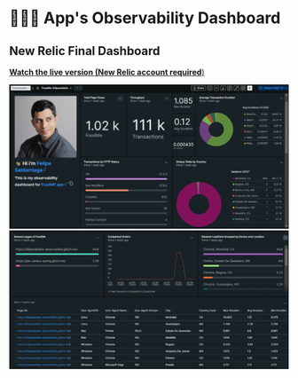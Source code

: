 # 👨🏻‍🏫 App's Observability Dashboard

## New Relic Final Dashboard
[**Watch the live version (New Relic account required**)](https://onenr.io/0BQ1AqAAWQx)

![Dashboard 1](../figures/dashboard1.png)
![Dashboard 2](../figures/dashboard2.png)
